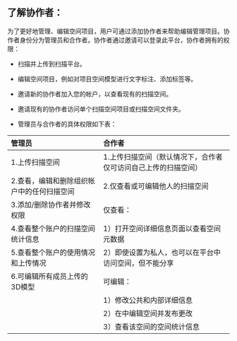 ## 了解协作者：

为了更好地管理、编辑空间项目，用户可通过添加协作者来帮助编辑管理项目。协作者身份分为管理员和合作者。协作者通过邀请可以登录此平台，协作者拥有的权限：

* 扫描并上传到扫描平台。

* 编辑空间项目，例如对项目空间模型进行文字标注、添加标签等。

* 邀请新的协作者加入您的帐户，以查看现有的扫描空间。

* 邀请现有的协作者访问单个扫描空间项目或扫描空间文件夹。

* 管理员与合作者的具体权限如下表：

| **管理员** | **合作者** |
| :--- | :--- |
| 1.上传扫描空间 | 1.上传扫描空间（默认情况下，合作者仅可访问自己上传的扫描空间） |
| 2.查看，编辑和删除组织帐户中的任何扫描空间 | 2.仅查看或可编辑他人的扫描空间 |
| 3.添加/删除协作者并修改权限 | 仅查看： |
| 4.查看整个账户的扫描空间统计信息 | 1）打开空间详细信息页面以查看空间元数据 |
| 5.查看整个账户的使用情况和上传情况 | 2）即使设置为私人，也可以在平台中访问空间，但不能分享 |
| 6.可编辑所有成员上传的3D模型 | 可编辑： |
|  | 1）修改公共和内部详细信息 |
|  | 2）在中编辑空间并发布更改 |
|  | 3）查看该空间的空间统计信息 |

### 



